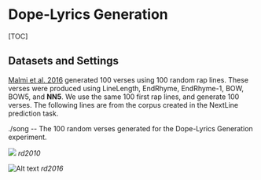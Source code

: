 # Dope-Lyrics Generation

[TOC]

## Datasets and Settings
[Malmi et al. 2016](https://github.com/ekQ/dopelearning) generated $100$ verses using $100$ random rap lines. These verses were produced using LineLength, EndRhyme, EndRhyme-1, BOW, BOW5, and **NN5**. We use the same $100$ first rap lines, and generate $100$ verses. The following lines are from the corpus created in  the NextLine prediction task.

./song -- The 100 random verses generated for the Dope-Lyrics Generation experiment.


![](./rd2010.jpg)
*rd2010*

![Alt text](./rd2016.jpg)
*rd2016*



